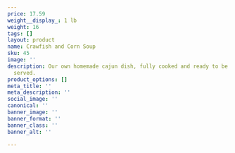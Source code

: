 ```yaml
---
price: 17.59
weight__display_: 1 lb
weight: 16
tags: []
layout: product
name: Crawfish and Corn Soup
sku: 45
image: ''
description: Our own homemade cajun dish, fully cooked and ready to be boiled and
  served.
product_options: []
meta_title: ''
meta_description: ''
social_image: ''
canonical: ''
banner_image: ''
banner_format: ''
banner_class: ''
banner_alt: ''

---
```

